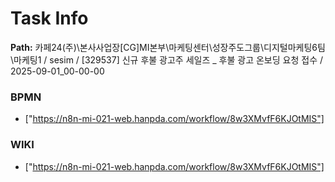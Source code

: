 # Task Info

**Path:** 카페24(주)\본사사업장\[CG]MI본부\마케팅센터\성장주도그룹\디지털마케팅6팀\마케팅1 / sesim / [329537] 신규 후불 광고주 세일즈 _ 후불 광고 온보딩 요청 접수 / 2025-09-01_00-00-00

### BPMN
- ["https://n8n-mi-021-web.hanpda.com/workflow/8w3XMvfF6KJOtMIS"]

### WIKI
- ["https://n8n-mi-021-web.hanpda.com/workflow/8w3XMvfF6KJOtMIS"]

